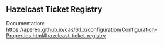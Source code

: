 ## Hazelcast Ticket Registry

Documentation: https://apereo.github.io/cas/6.1.x/configuration/Configuration-Properties.html#hazelcast-ticket-registry